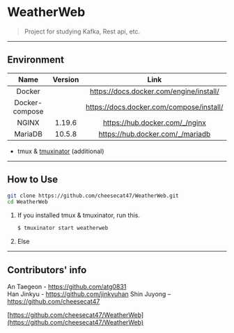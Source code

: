 # WeatherWeb

> Project for studying Kafka, Rest api, etc.

---

## Environment

| Name | Version | Link |
|:-:|:-:|:-:|
| Docker |  | <https://docs.docker.com/engine/install/> |
| Docker-compose |  | <https://docs.docker.com/compose/install/> |
| NGINX | 1.19.6 | <https://hub.docker.com/_/nginx> |
| MariaDB | 10.5.8 | <https://hub.docker.com/_/mariadb> |

* tmux & [tmuxinator](https://github.com/tmuxinator/tmuxinator) (additional)

---

## How to Use

```bash
git clone https://github.com/cheesecat47/WeatherWeb.git
cd WeatherWeb
```

1. If you installed tmux & tmuxinator, run this.  

    ```bash
    $ tmuxinator start weatherweb
    ```

1. Else

---

## Contributors' info
  
An Taegeon - <https://github.com/atg0831>  
Han Jinkyu - <https://github.com/jinkyuhan>
Shin Juyong – <https://github.com/cheesecat47>  

[https://github.com/cheesecat47/WeatherWeb](https://github.com/cheesecat47/WeatherWeb)  

